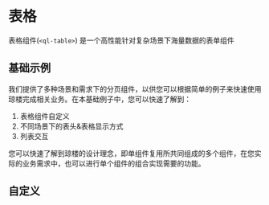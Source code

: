 # 表格 <Badge type="in"></Badge>
表格组件(`<ql-table>`) 是一个高性能针对复杂场景下海量数据的表单组件

<demo src="./code/table-base.vue" desc="琼楼提供多种场景下的表格和分页组件，适用于大量数据加载和管理，在基础表格组件中，您可以通过 `page-num` 传递表格一页显示的数量，也可以通过 `page-hig` 调整表格的高度，以及是否使用 **虚拟列表** 的功能。" title="基础表格" name="page-num & con-hig"></demo>

## 基础示例
我们提供了多种场景和需求下的分页组件，以供您可以根据简单的例子来快速使用琼楼完成相关业务。在本基础例子中，您可以快速了解到：

1. 表格组件自定义
2. 不同场景下的表头&表格显示方式
3. 列表交互

您可以快速了解到琼楼的设计理念，即单组件复用所共同组成的多个组件，在您实际的业务需求中，也可以进行单个组件的组合实现需要的功能。

<demo src="./code/table-paging.vue" desc="表格组件提供了多种方式供您自定义**表头**的显示方式，您可以进行固定也可以进行对表头的高度和功能的自定义。" title="固定及附加功能" name="paging"></demo>

## 自定义

<demo src="./code/table-mate.vue" desc="基于 Emotion 强大特性，您可以通过 `mate` 方法调整表格组件的各项样式，以满足您的业务需求和设计。" title="自定义样式" name="mate"></demo>
